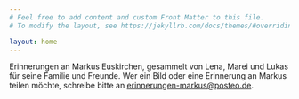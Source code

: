 ```yaml
---
# Feel free to add content and custom Front Matter to this file.
# To modify the layout, see https://jekyllrb.com/docs/themes/#overriding-theme-defaults

layout: home
---
```


Erinnerungen an Markus Euskirchen, gesammelt von Lena, Marei und Lukas für seine Familie und Freunde. Wer ein Bild oder eine Erinnerung an Markus teilen möchte, schreibe bitte an [erinnerungen-markus@posteo.de](mailto:erinnerungen-markus@posteo.de).

